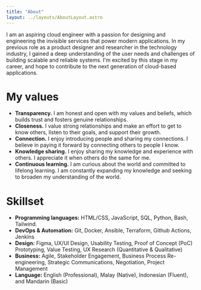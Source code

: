 ```yaml
---
title: "About"
layout: ../layouts/AboutLayout.astro
---
```


I am an aspiring cloud engineer with a passion for designing and
engineering the invisible services that power modern applications. In my
previous role as a <LinkButton className="hover:text-skin-accent underline underline-offset-4 decoration-dashed" href="https://ux.ridzwanharon.com"> product designer and researcher</LinkButton> in the technology industry, I gained a deep understanding of the user needs and challenges of building scalable and reliable systems. I'm excited by this stage in my career, and hope to contribute to the next generation of cloud-based applications.

# My values

- **Transparency.** I am honest and open with my values and beliefs, which builds trust and fosters genuine relationships.
- **Closeness.** I value strong relationships and make an effort to get to know others, listen to their goals, and support their growth.
- **Connection.** I enjoy introducing people and sharing my connections. I believe in paying it forward by connecting others to people I know.
- **Knowledge sharing.** I enjoy sharing my knowledge and experience with others. I appreciate it when others do the same for me.
- **Continuous learning.** I am curious about the world and committed to lifelong learning. I am constantly expanding my knowledge and seeking to broaden my understanding of the world.

# Skillset

- **Programming languages:** HTML/CSS, JavaScript, SQL, Python, Bash, Tailwind.
- **DevOps & Automation:** Git, Docker, Ansible, Terraform, Github Actions, Jenkins
- **Design:** Figma, UX/UI Design, Usability Testing, Proof of Concept (PoC) Prototyping, Value Testing, UX Research (Quantitative & Qualitative)
- **Business:** Agile, Stakeholder Engagement, Business Process Re-engineering, Strategic Communications, Negotiation, Project Management
- **Language:** English (Professional), Malay (Native), Indonesian (Fluent), and Mandarin (Basic)
